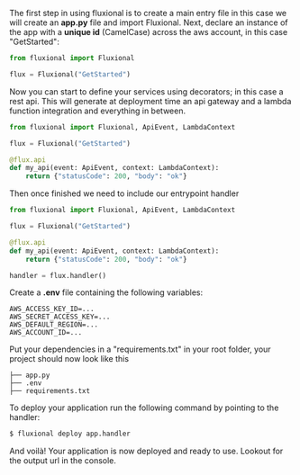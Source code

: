 The first step in using fluxional is to create a main entry file in this case we will create an <b>app.py</b> file and import
Fluxional. Next, declare an instance of the app with a <b>unique id</b> (CamelCase) across the aws account, in this case "GetStarted":

```python title="app.py"
from fluxional import Fluxional

flux = Fluxional("GetStarted")
```

Now you can start to define your services using decorators; in this case a rest api. This will generate at deployment time
an api gateway and a lambda function integration and everything in between.

```python title="app.py"
from fluxional import Fluxional, ApiEvent, LambdaContext

flux = Fluxional("GetStarted")

@flux.api
def my_api(event: ApiEvent, context: LambdaContext):
    return {"statusCode": 200, "body": "ok"}
```

Then once finished we need to include our entrypoint handler

```python title="app.py"
from fluxional import Fluxional, ApiEvent, LambdaContext

flux = Fluxional("GetStarted")

@flux.api
def my_api(event: ApiEvent, context: LambdaContext):
    return {"statusCode": 200, "body": "ok"}

handler = flux.handler()
```

Create a <b>.env</b> file containing the following variables:

    AWS_ACCESS_KEY_ID=...
    AWS_SECRET_ACCESS_KEY=...
    AWS_DEFAULT_REGION=...
    AWS_ACCOUNT_ID=...

Put your dependencies in a "requirements.txt" in your root folder, your project should now look like this<br>

    ├── app.py
    ├── .env
    ├── requirements.txt

To deploy your application run the following command by pointing to the handler:

<div class="bash-code">

```bash
$ fluxional deploy app.handler
```

</div>

And voilà! Your application is now deployed and ready to use. Lookout for the output url in the console.
